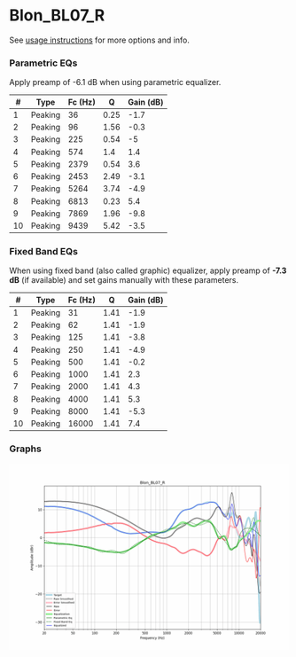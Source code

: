 # Blon_BL07_R
See [usage instructions](https://github.com/jaakkopasanen/AutoEq#usage) for more options and info.

### Parametric EQs
Apply preamp of -6.1 dB when using parametric equalizer.

|   # | Type    |   Fc (Hz) |    Q |   Gain (dB) |
|-----|---------|-----------|------|-------------|
|   1 | Peaking |        36 | 0.25 |        -1.7 |
|   2 | Peaking |        96 | 1.56 |        -0.3 |
|   3 | Peaking |       225 | 0.54 |        -5   |
|   4 | Peaking |       574 | 1.4  |         1.4 |
|   5 | Peaking |      2379 | 0.54 |         3.6 |
|   6 | Peaking |      2453 | 2.49 |        -3.1 |
|   7 | Peaking |      5264 | 3.74 |        -4.9 |
|   8 | Peaking |      6813 | 0.23 |         5.4 |
|   9 | Peaking |      7869 | 1.96 |        -9.8 |
|  10 | Peaking |      9439 | 5.42 |        -3.5 |

### Fixed Band EQs
When using fixed band (also called graphic) equalizer, apply preamp of **-7.3 dB** (if available) and set gains manually with these parameters.

|   # | Type    |   Fc (Hz) |    Q |   Gain (dB) |
|-----|---------|-----------|------|-------------|
|   1 | Peaking |        31 | 1.41 |        -1.9 |
|   2 | Peaking |        62 | 1.41 |        -1.9 |
|   3 | Peaking |       125 | 1.41 |        -3.8 |
|   4 | Peaking |       250 | 1.41 |        -4.9 |
|   5 | Peaking |       500 | 1.41 |        -0.2 |
|   6 | Peaking |      1000 | 1.41 |         2.3 |
|   7 | Peaking |      2000 | 1.41 |         4.3 |
|   8 | Peaking |      4000 | 1.41 |         5.3 |
|   9 | Peaking |      8000 | 1.41 |        -5.3 |
|  10 | Peaking |     16000 | 1.41 |         7.4 |

### Graphs
![](./Blon_BL07_R.png)
